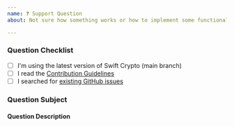 ```yaml
---
name: ❓ Support Question
about: Not sure how something works or how to implement some functionality? Ask us here! (But please check the docs first)

---
```


### Question Checklist

- [ ] I'm using the latest version of Swift Crypto (main branch)
- [ ] I read the [Contribution Guidelines](https://github.com/apple/swift-crypto/blob/main/CONTRIBUTING.md)
- [ ] I searched for [existing GitHub issues](https://github.com/apple/swift-crypto/issues)

### Question Subject
<!-- What tool/action do you have a question about? -->
<!-- Is this a question about documentation? -->

#### Question Description
<!-- Please include expected behavior and any relevant code samples with your question if possible -->